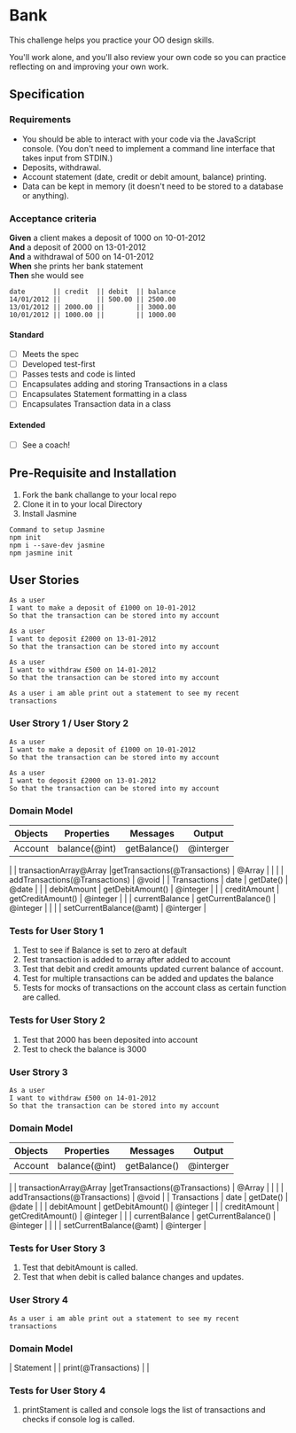 # Bank

This challenge helps you practice your OO design skills.

You'll work alone, and you'll also review your own code so you can practice reflecting on and improving your own work.

## Specification

### Requirements

* You should be able to interact with your code via the JavaScript console.  (You don't need to implement a command line interface that takes input from STDIN.)
* Deposits, withdrawal.
* Account statement (date, credit or debit amount, balance) printing.
* Data can be kept in memory (it doesn't need to be stored to a database or anything).

### Acceptance criteria

**Given** a client makes a deposit of 1000 on 10-01-2012  
**And** a deposit of 2000 on 13-01-2012  
**And** a withdrawal of 500 on 14-01-2012  
**When** she prints her bank statement  
**Then** she would see

```
date       || credit  || debit  || balance
14/01/2012 ||         || 500.00 || 2500.00
13/01/2012 || 2000.00 ||        || 3000.00
10/01/2012 || 1000.00 ||        || 1000.00
```


#### Standard
- [ ] Meets the spec
- [ ] Developed test-first
- [ ] Passes tests and code is linted
- [ ] Encapsulates adding and storing Transactions in a class
- [ ] Encapsulates Statement formatting in a class
- [ ] Encapsulates Transaction data in a class

#### Extended
- [ ] See a coach!



## Pre-Requisite and Installation

1. Fork the bank challange to your local repo
2. Clone it in to your local Directory
3. Install Jasmine

```
Command to setup Jasmine
npm init
npm i --save-dev jasmine
npm jasmine init
```

## User Stories

```
As a user
I want to make a deposit of £1000 on 10-01-2012
So that the transaction can be stored into my account

As a user
I want to deposit £2000 on 13-01-2012
So that the transaction can be stored into my account

As a user
I want to withdraw £500 on 14-01-2012
So that the transaction can be stored into my account

As a user i am able print out a statement to see my recent transactions
```

### User Strory 1 / User Story 2

```
As a user
I want to make a deposit of £1000 on 10-01-2012
So that the transaction can be stored into my account
```

```
As a user
I want to deposit £2000 on 13-01-2012
So that the transaction can be stored into my account
```

### Domain Model

| Objects      | Properties              | Messages                            | Output    |
| ------------ | ----------------------- | ----------------------------------- | --------- |
| Account      | balance(@int)           | getBalance()                        | @interger |

|              | transactionArray@Array |getTransactions(@Transactions) | @Array    |
|              |                         | addTransactions(@Transactions)   | @void     |
| Transactions | date                    | getDate()                           | @date     |
|              | debitAmount            | getDebitAmount()                  | @integer  |
|              | creditAmount            | getCreditAmount()                  | @integer  |
|              | currentBalance          | getCurrentBalance()                        | @integer  |
|              |                         | setCurrentBalance(@amt)                    | @interger |

### Tests for User Story 1

1. Test to see if Balance is set to zero at default
2. Test transaction is added to array after added to account
3. Test that debit and credit amounts updated current balance of account.
4. Test for multiple transactions can be added and updates the balance
5. Tests for mocks of transactions on the account class as certain function are called.


### Tests for User Story 2

1. Test that 2000 has been deposited into account 
2. Test to check the  balance is 3000 

### User Strory 3

```
As a user
I want to withdraw £500 on 14-01-2012
So that the transaction can be stored into my account
```

### Domain Model

| Objects      | Properties              | Messages                            | Output    |
| ------------ | ----------------------- | ----------------------------------- | --------- |
| Account      | balance(@int)           | getBalance()                        | @interger |

|              | transactionArray@Array |getTransactions(@Transactions) | @Array    |
|              |                         | addTransactions(@Transactions)   | @void     |
| Transactions | date                    | getDate()                           | @date     |
|              | debitAmount            | getDebitAmount()                  | @integer  |
|              | creditAmount            | getCreditAmount()                  | @integer  |
|              | currentBalance          | getCurrentBalance()                        | @integer  |
|              |                         | setCurrentBalance(@amt)                    | @interger |

### Tests for User Story 3

1. Test that debitAmount is called.
2. Test that when debit is called balance changes and updates.

### User Strory 4

```
As a user i am able print out a statement to see my recent transactions
```

### Domain Model

| Statement    |                         | print(@Transactions)                      |           |

### Tests for User Story 4

1. printStament is called and console logs the list of transactions and checks if console log is called.
